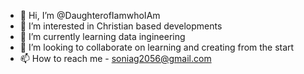 - 👋 Hi, I’m @DaughterofIamwhoIAm
- 👀 I’m interested in Christian based developments 
- 🌱 I’m currently learning data ingineering 
- 💞️ I’m looking to collaborate on learning and creating from the start
- 📫 How to reach me - soniag2056@gmail.com

<!---
DaughterofIamwhoIAm/DaughterofIamwhoIAm is a ✨ special ✨ repository because its `README.md` (this file) appears on your GitHub profile.
You can click the Preview link to take a look at your changes.
--->
